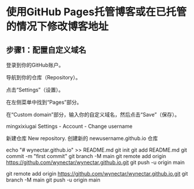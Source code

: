 # 使用GitHub Pages托管博客或在已托管的情况下修改博客地址

## 步骤1：配置自定义域名
登录到你的GitHub账户。

导航到你的仓库（Repository）。

点击“Settings”（设置）。

在左侧菜单中找到“Pages”部分。

在“Custom domain”部分，输入你的自定义域名，然后点击“Save”（保存）。


mingxixiugai
Settings - Account - Change username

新建仓库 New repository. 创建新的 newusername.github.io 仓库


echo "# wynectar.github.io" >> README.md
git init
git add README.md
git commit -m "first commit"
git branch -M main
git remote add origin https://github.com/wynectar/wynectar.github.io.git
git push -u origin main



git remote add origin https://github.com/wynectar/wynectar.github.io.git
git branch -M main
git push -u origin main